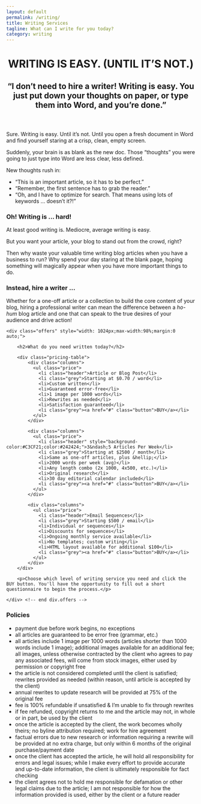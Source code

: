 ```yaml
---
layout: default
permalink: /writing/
title: Writing Services
tagline: What can I write for you today?
category: writing
---
```


<header class="page-header">
	<div class="wrap">
		<h1>WRITING IS EASY. <span>(UNTIL&nbsp;IT’S&nbsp;NOT.)</span></h1>
		<h2 class="italics">“I don’t need to hire a writer! Writing is easy. You just put down your thoughts on paper, or type them into Word, and you’re done.”</h2>
	</div>
</header>


<main class="page-main">
	<div class="wrap">
		<p class="large bold">Sure. Writing is easy. Until it’s not. Until you open a fresh document in Word and find yourself staring at a crisp, clean, empty screen.</p>
		<p>Suddenly, your brain is as blank as the new doc. Those “thoughts” you were going to just type into Word are less clear, less defined.</p>
		<p>New thoughts rush in:</p>
		<ul>
			<li class="italics">“This is an important article, so it has to be perfect.”</li>
			<li class="italics">“Remember, the first sentence has to grab the reader.”</li>
			<li class="italics">“Oh, and I have to optimize for search. That means using lots of keywords … doesn’t it?!”</li>
		</ul>
		<h3>Oh! Writing is &hellip; hard!</h3>
		<p>At least good writing is. Mediocre, average writing is easy.</p>
		<p>But you want your article, your blog to stand out from the crowd, right?</p>
		<p>Then why waste your valuable time writing blog articles when you have a business to run? Why spend your day staring at the blank page, hoping something will magically appear when you have more important things to do.</p>
		<h3>Instead, hire a writer &hellip;</h3>
		<p>Whether for a one-off article or a collection to build the core content of your blog, hiring a professional writer can mean the difference between a <em>ho-hum</em> blog article and one that can speak to the true desires of your audience and drive action!</p>
	</div>

	<div class="offers" style="width: 1024px;max-width:98%;margin:0 auto;">

		<h2>What do you need written today?</h2>

		<div class="pricing-table">
			<div class="columns">
			  <ul class="price">
			    <li class="header">Article or Blog Post</li>
			    <li class="grey">Starting at $0.70 / word</li>
			    <li>Custom written</li>
			    <li>Guaranteed error-free</li>
			    <li>1 image per 1000 words</li>
			    <li>Rewrites as needed</li>
			    <li>Satisfaction guaranteed</li>
			    <li class="grey"><a href="#" class="button">BUY</a></li>
			  </ul>
			</div>

			<div class="columns">
			  <ul class="price">
			    <li class="header" style="background-color:#C3CF21;color:#242424;">3&ndash;5 Articles Per Week</li>
			    <li class="grey">Starting at $2500 / month</li>
			    <li>Same as one-off articles, plus &hellip;</li>
			    <li>2000 words per week (avg)</li>
			    <li>Any length combo (2x 1000, 4x500, etc.)</li>
			    <li>Original research</li>
			    <li>30 day editorial calendar included</li>
			    <li class="grey"><a href="#" class="button">BUY</a></li>
			  </ul>
			</div>

			<div class="columns">
			  <ul class="price">
			    <li class="header">Email Sequences</li>
			    <li class="grey">Starting $500 / email</li>
			    <li>Individual or sequences</li>
			    <li>Discounts for sequences</li>
			    <li>Ongoing monthly service available</li>
			    <li>No templates; custom writing</li>
			    <li>HTML layout available for additional $100</li>
			    <li class="grey"><a href="#" class="button">BUY</a></li>
			  </ul>
			</div>
		</div>

		<p>Choose which level of writing service you need and click the BUY button. You'll have the opportunity to fill out a short questionnaire to begin the process.</p>

	</div> <!-- end div.offers -->
</main>


<footer class="page-footer wrap">
	<h3>Policies</h3>
	<ul>
		<li>payment due before work begins, no exceptions</li>
		<li>all articles are guaranteed to be error free (grammar, etc.)</li>
		<li>all articles include 1 image per 1000 words (articles shorter than 1000 words include 1 image); additional images available for an additional fee; all images, unless otherwise contracted by the client who agrees to pay any associated fees, will come from stock images, either used by permission or copyright free</li>
		<li>the article is not considered completed until the client is satisfied; rewrites provided as needed (within reason, until article is accepted by the client)</li>
		<li>annual rewrites to update research will be provided at 75% of the original fee</li>
		<li>fee is 100% refundable if unsatisfied & I’m unable to fix through rewrites</li>
		<li>if fee refunded, copyright returns to me and the article may not, in whole or in part, be used by the client</li>
		<li>once the article is accepted by the client, the work becomes wholly theirs; no byline attribution required; work for hire agreement</li>
		<li>factual errors due to new research or information requiring a rewrite will be provided at no extra charge, but only within 6 months of the original purchase/payment date</li>
		<li>once the client has accepted the article, he will hold all responsibility for errors and legal issues; while I make every effort to provide accurate and up-to-date information, the client is ultimately responsible for fact checking</li>
		<li>the client agrees not to hold me responsible for defamation or other legal claims due to the article; I am not responsible for how the information provided is used, either by the client or a future reader</li>
	</ul>
</footer>